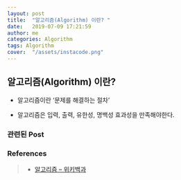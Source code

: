 ```yaml
---
layout: post
title:  "알고리즘(Algorithm) 이란? "
date:   2019-07-09 17:21:59
author: me
categories: Algorithm
tags: Algorithm
cover:  "/assets/instacode.png"
---
```


## 알고리즘(Algorithm) 이란?
* 알고리즘이란 ‘문제를 해결하는 절차’

* 알고리즘은 입력, 출력, 유한성, 명백성 효과성을 만족해야한다.


### 관련된 Post




### References

> * <a href="https://ko.wikipedia.org/wiki/%EC%95%8C%EA%B3%A0%EB%A6%AC%EC%A6%98">알고리즘 – 위키백과<a>

